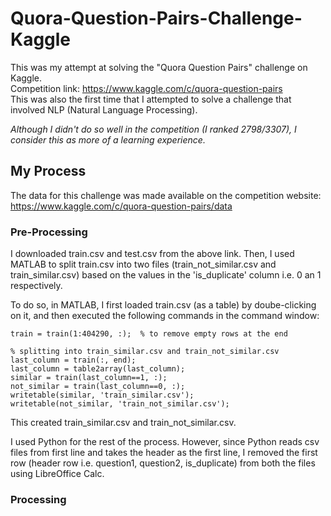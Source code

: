 # Quora-Question-Pairs-Challenge-Kaggle
This was my attempt at solving the "Quora Question Pairs" challenge on Kaggle.  
Competition link: https://www.kaggle.com/c/quora-question-pairs  
This was also the first time that I attempted to solve a challenge that involved NLP (Natural Language Processing).  
  
_Although I didn't do so well in the competition (I ranked 2798/3307), I consider this as more of a learning experience._  

## My Process ##
The data for this challenge was made available on the competition website: https://www.kaggle.com/c/quora-question-pairs/data  

### Pre-Processing ##
I downloaded train.csv and test.csv from the above link. Then, I used MATLAB to split train.csv into two files (train_not_similar.csv and train_similar.csv) based on the values in the 'is_duplicate' column i.e. 0 an 1 respectively.  

To do so, in MATLAB, I first loaded train.csv (as a table) by doube-clicking on it, and then executed the following commands in the command window:

```train = train(:, 4:end);  % removes first 3 columns  
train = train(1:404290, :);  % to remove empty rows at the end  
  
% splitting into train_similar.csv and train_not_similar.csv  
last_column = train(:, end);  
last_column = table2array(last_column);  
similar = train(last_column==1, :);  
not_similar = train(last_column==0, :);  
writetable(similar, 'train_similar.csv');  
writetable(not_similar, 'train_not_similar.csv');
```    

This created train_similar.csv and train_not_similar.csv.  
  
I used Python for the rest of the process. However, since Python reads csv files from first line and takes the header as the first line, I removed the first row (header row i.e. question1, question2, is_duplicate) from both the files using LibreOffice Calc.  

### Processing ### 
